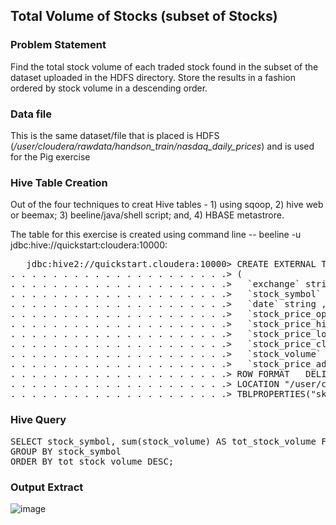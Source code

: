## Total Volume of Stocks (subset of Stocks)

### Problem Statement
Find the total stock volume of each traded stock found in the subset of the dataset uploaded in the HDFS directory. Store the results in a fashion ordered by stock volume in a descending order.

### Data file
This is the same dataset/file that is placed is HDFS (<i>/user/cloudera/rawdata/handson_train/nasdaq_daily_prices</i>) and is used for the Pig exercise

### Hive Table Creation
Out of the four techniques to creat Hive tables - 1) using sqoop, 2) hive web or beemax; 3) beeline/java/shell script; and, 4) HBASE metastrore.

The table for this exercise is created using command line -- beeline -u jdbc:hive://quickstart:cloudera:10000:

<pre>
   jdbc:hive2://quickstart.cloudera:10000> CREATE EXTERNAL TABLE daily_prices
. . . . . . . . . . . . . . . . . . . . .> (
. . . . . . . . . . . . . . . . . . . . .>   `exchange` string ,
. . . . . . . . . . . . . . . . . . . . .>   `stock_symbol` string ,
. . . . . . . . . . . . . . . . . . . . .>   `date` string ,
. . . . . . . . . . . . . . . . . . . . .>   `stock_price_open` float ,
. . . . . . . . . . . . . . . . . . . . .>   `stock_price_high` float ,
. . . . . . . . . . . . . . . . . . . . .>   `stock_price_low` float ,
. . . . . . . . . . . . . . . . . . . . .>   `stock_price_close` float ,
. . . . . . . . . . . . . . . . . . . . .>   `stock_volume` int ,
. . . . . . . . . . . . . . . . . . . . .>   `stock_price_adj_close` float ) 
. . . . . . . . . . . . . . . . . . . . .> ROW FORMAT   DELIMITED FIELDS TERMINATED BY ','
. . . . . . . . . . . . . . . . . . . . .> LOCATION "/user/cloudera/rawdata/handson_train/nasdaq_daily_prices/"
. . . . . . . . . . . . . . . . . . . . .> TBLPROPERTIES("skip.header.line.count" = "1");
</pre>

### Hive Query
<pre>
SELECT stock_symbol, sum(stock_volume) AS tot_stock_volume FROM daily_prices
GROUP BY stock_symbol
ORDER BY tot_stock_volume DESC;
</pre>

### Output Extract
![image](https://user-images.githubusercontent.com/19809692/27839302-3d455700-60be-11e7-80c1-36cf760cfe52.png)
